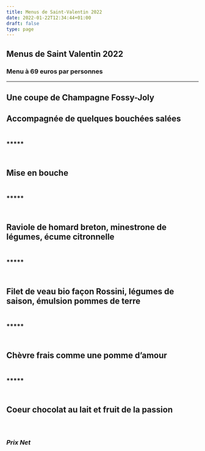 ```yaml
---
title: Menus de Saint-Valentin 2022
date: 2022-01-22T12:34:44+01:00
draft: false
type: page
---
```



## Menus de Saint Valentin 2022


### Menu à 69 euros par personnes

<hr/>

## Une coupe de Champagne Fossy-Joly

## Accompagnée de quelques bouchées salées

### <br/>*****

## <br/>Mise en bouche

### <br/>*****

## <br/>Raviole de homard breton, minestrone de légumes, écume citronnelle

### <br/>*****

## <br/>Filet de veau bio façon Rossini, légumes de saison, émulsion pommes de terre

### <br/>*****

## <br/>Chèvre frais comme une pomme d’amour

### <br/>*****

## <br/>Coeur chocolat au lait et fruit de la passion

### <br/><br/>_Prix Net_